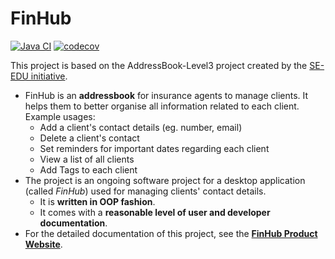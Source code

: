 # FinHub

[![Java CI](https://github.com/AY2526S1-CS2103T-F09-1/tp/actions/workflows/gradle.yml/badge.svg?branch=master)](https://github.com/AY2526S1-CS2103T-F09-1/tp/actions/workflows/gradle.yml)
[![codecov](https://codecov.io/gh/AY2526S1-CS2103T-F09-1/tp/branch/master/graph/badge.svg)](https://app.codecov.io/gh/AY2526S1-CS2103T-F09-1/tp)

This project is based on the AddressBook-Level3 project created by the [SE-EDU initiative](https://se-education.org).

* FinHub is an **addressbook** for insurance agents to manage clients. It helps them to better organise all information related to each client. <br>
  Example usages:
  * Add a client's contact details (eg. number, email)
  * Delete a client's contact
  * Set reminders for important dates regarding each client
  * View a list of all clients
  * Add Tags to each client
* The project is an ongoing software project for a desktop application (called _FinHub_) used for managing clients' contact details.
  * It is **written in OOP fashion**.
  * It comes with a **reasonable level of user and developer documentation**.
* For the detailed documentation of this project, see the **[FinHub Product Website](https://ay2526s1-cs2103t-f09-1.github.io/tp/index.html)**.

